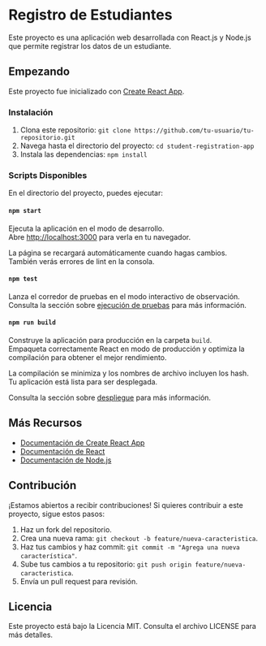 # Registro de Estudiantes

Este proyecto es una aplicación web desarrollada con React.js y Node.js que permite registrar los datos de un estudiante.

## Empezando

Este proyecto fue inicializado con [Create React App](https://github.com/facebook/create-react-app).

### Instalación

1. Clona este repositorio: `git clone https://github.com/tu-usuario/tu-repositorio.git`
2. Navega hasta el directorio del proyecto: `cd student-registration-app`
3. Instala las dependencias: `npm install`

### Scripts Disponibles

En el directorio del proyecto, puedes ejecutar:

#### `npm start`

Ejecuta la aplicación en el modo de desarrollo.\
Abre [http://localhost:3000](http://localhost:3000) para verla en tu navegador.

La página se recargará automáticamente cuando hagas cambios.\
También verás errores de lint en la consola.

#### `npm test`

Lanza el corredor de pruebas en el modo interactivo de observación.\
Consulta la sección sobre [ejecución de pruebas](https://facebook.github.io/create-react-app/docs/running-tests) para más información.

#### `npm run build`

Construye la aplicación para producción en la carpeta `build`.\
Empaqueta correctamente React en modo de producción y optimiza la compilación para obtener el mejor rendimiento.

La compilación se minimiza y los nombres de archivo incluyen los hash.\
Tu aplicación está lista para ser desplegada.

Consulta la sección sobre [despliegue](https://facebook.github.io/create-react-app/docs/deployment) para más información.

## Más Recursos

- [Documentación de Create React App](https://facebook.github.io/create-react-app/docs/getting-started)
- [Documentación de React](https://reactjs.org/)
- [Documentación de Node.js](https://nodejs.org/en/docs/)

## Contribución

¡Estamos abiertos a recibir contribuciones! Si quieres contribuir a este proyecto, sigue estos pasos:

1. Haz un fork del repositorio.
2. Crea una nueva rama: `git checkout -b feature/nueva-caracteristica`.
3. Haz tus cambios y haz commit: `git commit -m "Agrega una nueva característica"`.
4. Sube tus cambios a tu repositorio: `git push origin feature/nueva-caracteristica`.
5. Envía un pull request para revisión.

## Licencia

Este proyecto está bajo la Licencia MIT. Consulta el archivo LICENSE para más detalles.

